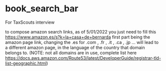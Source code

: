 # book_search_bar
 For TaxScouts interview
 
 to compose amazon search links, as of 5/01/2022 you just need to fill this
 https://www.amazon.es/s?k=la+casa+de+bernarda
 first part being the amazon page link, changing the .es for .com , .fr , .it , .ca , .jp ... will lead to a different amazon page, in the language of the country that domain belongs to.
 (NOTE: not all domains are in use, complete list here https://docs.aws.amazon.com/Route53/latest/DeveloperGuide/registrar-tld-list-geographic.html)
 
